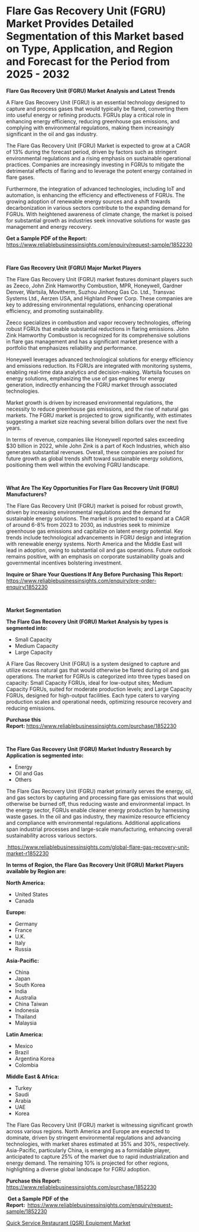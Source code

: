 <p><h1>Flare Gas Recovery Unit (FGRU) Market Provides Detailed Segmentation of this Market based on Type, Application, and Region and Forecast for the Period from 2025 - 2032</h1></p><p><strong>Flare Gas Recovery Unit (FGRU) Market Analysis and Latest Trends</strong></p>
<p><p>A Flare Gas Recovery Unit (FGRU) is an essential technology designed to capture and process gases that would typically be flared, converting them into useful energy or refining products. FGRUs play a critical role in enhancing energy efficiency, reducing greenhouse gas emissions, and complying with environmental regulations, making them increasingly significant in the oil and gas industry.</p><p>The Flare Gas Recovery Unit (FGRU) Market is expected to grow at a CAGR of 13% during the forecast period, driven by factors such as stringent environmental regulations and a rising emphasis on sustainable operational practices. Companies are increasingly investing in FGRUs to mitigate the detrimental effects of flaring and to leverage the potent energy contained in flare gases. </p><p>Furthermore, the integration of advanced technologies, including IoT and automation, is enhancing the efficiency and effectiveness of FGRUs. The growing adoption of renewable energy sources and a shift towards decarbonization in various sectors contribute to the expanding demand for FGRUs. With heightened awareness of climate change, the market is poised for substantial growth as industries seek innovative solutions for waste gas management and energy recovery.</p></p>
<p><strong>Get a Sample PDF of the Report:&nbsp;</strong> <a href="https://www.reliablebusinessinsights.com/enquiry/request-sample/1852230?utm_campaign=2099&utm_medium=2&utm_source=Github&utm_content=ia&utm_term=12042025&utm_id=flare-gas-recovery-unit-fgru">https://www.reliablebusinessinsights.com/enquiry/request-sample/1852230</a></p>
<p>&nbsp;</p>
<p><strong>Flare Gas Recovery Unit (FGRU) Major Market Players</strong></p>
<p><p>The Flare Gas Recovery Unit (FGRU) market features dominant players such as Zeeco, John Zink Hamworthy Combustion, MPR, Honeywell, Gardner Denver, Wartsila, Movitherm, Suzhou Jinhong Gas Co. Ltd., Transvac Systems Ltd., Aerzen USA, and Highland Power Corp. These companies are key to addressing environmental regulations, enhancing operational efficiency, and promoting sustainability.</p><p>Zeeco specializes in combustion and vapor recovery technologies, offering robust FGRUs that enable substantial reductions in flaring emissions. John Zink Hamworthy Combustion is recognized for its comprehensive solutions in flare gas management and has a significant market presence with a portfolio that emphasizes reliability and performance.</p><p>Honeywell leverages advanced technological solutions for energy efficiency and emissions reduction. Its FGRUs are integrated with monitoring systems, enabling real-time data analytics and decision-making. Wartsila focuses on energy solutions, emphasizing the use of gas engines for energy generation, indirectly enhancing the FGRU market through associated technologies.</p><p>Market growth is driven by increased environmental regulations, the necessity to reduce greenhouse gas emissions, and the rise of natural gas markets. The FGRU market is projected to grow significantly, with estimates suggesting a market size reaching several billion dollars over the next five years.</p><p>In terms of revenue, companies like Honeywell reported sales exceeding $30 billion in 2022, while John Zink is a part of Koch Industries, which also generates substantial revenues. Overall, these companies are poised for future growth as global trends shift toward sustainable energy solutions, positioning them well within the evolving FGRU landscape.</p></p>
<p>&nbsp;</p>
<p><strong>What Are The Key Opportunities For Flare Gas Recovery Unit (FGRU) Manufacturers?</strong></p>
<p><p>The Flare Gas Recovery Unit (FGRU) market is poised for robust growth, driven by increasing environmental regulations and the demand for sustainable energy solutions. The market is projected to expand at a CAGR of around 6-8% from 2023 to 2030, as industries seek to minimize greenhouse gas emissions and capitalize on latent energy potential. Key trends include technological advancements in FGRU design and integration with renewable energy systems. North America and the Middle East will lead in adoption, owing to substantial oil and gas operations. Future outlook remains positive, with an emphasis on corporate sustainability goals and governmental incentives bolstering investment.</p></p>
<p><strong>Inquire or Share Your Questions If Any Before Purchasing This Report:</strong> <a href="https://www.reliablebusinessinsights.com/enquiry/pre-order-enquiry/1852230?utm_campaign=2099&utm_medium=2&utm_source=Github&utm_content=ia&utm_term=12042025&utm_id=flare-gas-recovery-unit-fgru">https://www.reliablebusinessinsights.com/enquiry/pre-order-enquiry/1852230</a></p>
<p>&nbsp;</p>
<p><strong>Market Segmentation</strong></p>
<p><strong>The Flare Gas Recovery Unit (FGRU) Market Analysis by types is segmented into:</strong></p>
<p><ul><li>Small Capacity</li><li>Medium Capacity</li><li>Large Capacity</li></ul></p>
<p><p>A Flare Gas Recovery Unit (FGRU) is a system designed to capture and utilize excess natural gas that would otherwise be flared during oil and gas operations. The market for FGRUs is categorized into three types based on capacity: Small Capacity FGRUs, ideal for low-output sites; Medium Capacity FGRUs, suited for moderate production levels; and Large Capacity FGRUs, designed for high-output facilities. Each type caters to varying production scales and operational needs, optimizing resource recovery and reducing emissions.</p></p>
<p><strong>Purchase this Report:&nbsp;</strong><a href="https://www.reliablebusinessinsights.com/purchase/1852230?utm_campaign=2099&utm_medium=2&utm_source=Github&utm_content=ia&utm_term=12042025&utm_id=flare-gas-recovery-unit-fgru">https://www.reliablebusinessinsights.com/purchase/1852230</a></p>
<p>&nbsp;</p>
<p><strong>The Flare Gas Recovery Unit (FGRU) Market Industry Research by Application is segmented into:</strong></p>
<p><ul><li>Energy</li><li>Oil and Gas</li><li>Others</li></ul></p>
<p><p>The Flare Gas Recovery Unit (FGRU) market primarily serves the energy, oil, and gas sectors by capturing and processing flare gas emissions that would otherwise be burned off, thus reducing waste and environmental impact. In the energy sector, FGRUs enable cleaner energy production by harnessing waste gases. In the oil and gas industry, they maximize resource efficiency and compliance with environmental regulations. Additional applications span industrial processes and large-scale manufacturing, enhancing overall sustainability across various sectors.</p></p>
<p><a href="https://www.reliablebusinessinsights.com/global-flare-gas-recovery-unit-market-r1852230?utm_campaign=2099&utm_medium=2&utm_source=Github&utm_content=ia&utm_term=12042025&utm_id=flare-gas-recovery-unit-fgru">&nbsp;https://www.reliablebusinessinsights.com/global-flare-gas-recovery-unit-market-r1852230</a></p>
<p><strong>In terms of Region, the Flare Gas Recovery Unit (FGRU) Market Players available by Region are:</strong></p>
<p>
    <p> <strong> North America: </strong>
        <ul>
            <li>United States</li>
            <li>Canada</li>
        </ul>
        </p> 
    <p> <strong> Europe: </strong>
        <ul>
            <li>Germany</li>
            <li>France</li>
            <li>U.K.</li>
            <li>Italy</li>
            <li>Russia</li>
        </ul>
        </p> 
    <p> <strong> Asia-Pacific: </strong>
        <ul>
            <li>China</li>
            <li>Japan</li>
            <li>South Korea</li>
            <li>India</li>
            <li>Australia</li>
            <li>China Taiwan</li>
            <li>Indonesia</li>
            <li>Thailand</li>
            <li>Malaysia</li>
        </ul>
        </p> 
    <p> <strong> Latin America: </strong>
        <ul>
            <li>Mexico</li>
            <li>Brazil</li>
            <li>Argentina Korea</li>
            <li>Colombia</li>
        </ul>
        </p> 
    <p> <strong> Middle East & Africa: </strong>
        <ul>
            <li>Turkey</li>
            <li>Saudi</li>
            <li>Arabia</li>
            <li>UAE</li>
            <li>Korea</li>
        </ul>
    </p>
    </p>
<p><p>The Flare Gas Recovery Unit (FGRU) market is witnessing significant growth across various regions. North America and Europe are expected to dominate, driven by stringent environmental regulations and advancing technologies, with market shares estimated at 35% and 30%, respectively. Asia-Pacific, particularly China, is emerging as a formidable player, anticipated to capture 25% of the market due to rapid industrialization and energy demand. The remaining 10% is projected for other regions, highlighting a diverse global landscape for FGRU adoption.</p></p>
<p><strong>Purchase this Report: </strong><a href="https://www.reliablebusinessinsights.com/purchase/1852230?utm_campaign=2099&utm_medium=2&utm_source=Github&utm_content=ia&utm_term=12042025&utm_id=flare-gas-recovery-unit-fgru">https://www.reliablebusinessinsights.com/purchase/1852230</a></p>
<p>&nbsp;<strong>Get a Sample PDF of the Report:&nbsp;&nbsp;</strong><a href="https://www.reliablebusinessinsights.com/enquiry/request-sample/1852230?utm_campaign=2099&utm_medium=2&utm_source=Github&utm_content=ia&utm_term=12042025&utm_id=flare-gas-recovery-unit-fgru">https://www.reliablebusinessinsights.com/enquiry/request-sample/1852230</a></p>
<p><strong></strong></p>
<p><p><a href="https://github.com/NargisHussain432/Market-Research-Report-List-2/blob/main/quick-service-restaurant-qsr-equipment-market.md?utm_campaign=2099&utm_medium=2&utm_source=Github&utm_content=ia&utm_term=12042025&utm_id=flare-gas-recovery-unit-fgru">Quick Service Restaurant (QSR) Equipment Market</a></p></p>